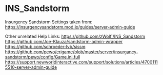 # INS_Sandstorm

Insurgency Sandstorm Settings taken from:
https://insurgencysandstorm.mod.io/guides/server-admin-guide

Other unrelated Help Links:
https://github.com/zWolfi/INS_Sandstorm
https://github.com/Joe-Klauza/sandstorm-admin-wrapper
https://github.com/schroeder-lvb/sissm
https://github.com/pewo/erigame/blob/master/server/insurgancy-sandstorm/pewo/config/Game.ini.full
https://support.newworldinteractive.com/support/solutions/articles/47001115510-server-admin-guide

